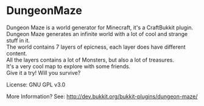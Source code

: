 DungeonMaze
===========

Dungeon Maze is a world generator for Minecraft, it's a CraftBukkit plugin.<br />
Dungeon Maze generates an infinite world with a lot of cool and strange stuff in it.<br />
The world contains 7 layers of epicness, each layer does have different content.<br />
All the layers contains a lot of Monsters, but also a lot of treasures.<br />
It's a very cool map to explore with some friends.<br />
Give it a try! Will you survive?<br />

License: GNU GPL v3.0

More Information? See: http://dev.bukkit.org/bukkit-plugins/dungeon-maze/
